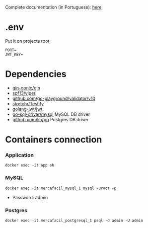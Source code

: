 Complete documentation (in Portuguese):
[here](https://ellekrau91.gitbook.io/userfy/)

# .env

Put it on projects root

````
PORT=
JWT_KEY=
````


# Dependencies

- [gin-gonic/gin](https://github.com/gin-gonic/gin) 
- [spf13/viper](https://github.com/spf13/viper)
- [github.com/go-playground/validator/v10](https://github.com/go-playground/validator)
- [stretchr/Testify](https://github.com/stretchr/testify)
- [golang-jwt/jwt](https://github.com/golang-jwt/jwt)
- [go-sql-driver/mysql](https://github.com/go-sql-driver/mysql) MySQL DB driver
- [github.com/lib/pq](https://github.com/lib/pq) Postgres DB driver

# Containers connection
### Application
`docker exec -it app sh`

### MySQL
`docker exec -it mercafacil_mysql_1 mysql -uroot -p`
- Password: admin

### Postgres
`docker exec -it mercafacil_postgresql_1 psql -d admin -U admin`
